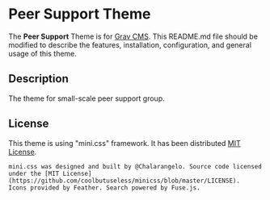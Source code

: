 # Peer Support Theme

The **Peer Support** Theme is for [Grav CMS](http://github.com/getgrav/grav).  This README.md file should be modified to describe the features, installation, configuration, and general usage of this theme.

## Description

The theme for small-scale peer support group.

## License

This theme is using "mini.css" framework. It has been distributed [MIT License](https://github.com/coolbutuseless/minicss/blob/master/LICENSE).

```
mini.css was designed and built by @Chalarangelo. Source code licensed under the [MIT License](https://github.com/coolbutuseless/minicss/blob/master/LICENSE).
Icons provided by Feather. Search powered by Fuse.js.
```
